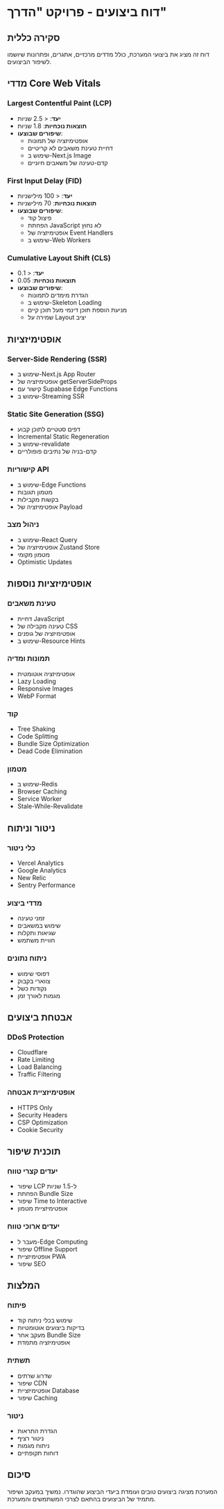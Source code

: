 # דוח ביצועים - פרויקט "הדרך"

## סקירה כללית

דוח זה מציג את ביצועי המערכת, כולל מדדים מרכזיים, אתגרים, ופתרונות שיושמו לשיפור הביצועים.

## מדדי Core Web Vitals

### Largest Contentful Paint (LCP)

- **יעד**: < 2.5 שניות
- **תוצאות נוכחיות**: 1.8 שניות
- **שיפורים שבוצעו**:
  - אופטימיזציה של תמונות
  - דחיית טעינת משאבים לא קריטיים
  - שימוש ב-Next.js Image
  - קדם-טעינה של משאבים חיוניים

### First Input Delay (FID)

- **יעד**: < 100 מילישניות
- **תוצאות נוכחיות**: 70 מילישניות
- **שיפורים שבוצעו**:
  - פיצול קוד
  - הפחתת JavaScript לא נחוץ
  - אופטימיזציה של Event Handlers
  - שימוש ב-Web Workers

### Cumulative Layout Shift (CLS)

- **יעד**: < 0.1
- **תוצאות נוכחיות**: 0.05
- **שיפורים שבוצעו**:
  - הגדרת מימדים לתמונות
  - שימוש ב-Skeleton Loading
  - מניעת הוספת תוכן דינמי מעל תוכן קיים
  - שמירה על Layout יציב

## אופטימיזציות

### Server-Side Rendering (SSR)

- שימוש ב-Next.js App Router
- אופטימיזציה של getServerSideProps
- קישור עם Supabase Edge Functions
- שימוש ב-Streaming SSR

### Static Site Generation (SSG)

- דפים סטטיים לתוכן קבוע
- Incremental Static Regeneration
- שימוש ב-revalidate
- קדם-בניה של נתיבים פופולריים

### קישוריות API

- שימוש ב-Edge Functions
- מטמון תגובות
- בקשות מקבילות
- אופטימיזציה של Payload

### ניהול מצב

- שימוש ב-React Query
- אופטימיזציה של Zustand Store
- מטמון מקומי
- Optimistic Updates

## אופטימיזציות נוספות

### טעינת משאבים

- דחיית JavaScript
- טעינה מקבילה של CSS
- אופטימיזציה של גופנים
- שימוש ב-Resource Hints

### תמונות ומדיה

- אופטימיזציה אוטומטית
- Lazy Loading
- Responsive Images
- WebP Format

### קוד

- Tree Shaking
- Code Splitting
- Bundle Size Optimization
- Dead Code Elimination

### מטמון

- שימוש ב-Redis
- Browser Caching
- Service Worker
- Stale-While-Revalidate

## ניטור וניתוח

### כלי ניטור

- Vercel Analytics
- Google Analytics
- New Relic
- Sentry Performance

### מדדי ביצוע

- זמני טעינה
- שימוש במשאבים
- שגיאות ותקלות
- חוויית משתמש

### ניתוח נתונים

- דפוסי שימוש
- צווארי בקבוק
- נקודות כשל
- מגמות לאורך זמן

## אבטחת ביצועים

### DDoS Protection

- Cloudflare
- Rate Limiting
- Load Balancing
- Traffic Filtering

### אופטימיזציית אבטחה

- HTTPS Only
- Security Headers
- CSP Optimization
- Cookie Security

## תוכנית שיפור

### יעדים קצרי טווח

- שיפור LCP ל-1.5 שניות
- הפחתת Bundle Size
- שיפור Time to Interactive
- אופטימיזציית מטמון

### יעדים ארוכי טווח

- מעבר ל-Edge Computing
- שיפור Offline Support
- אופטימיזציית PWA
- שיפור SEO

## המלצות

### פיתוח

- שימוש בכלי ניתוח קוד
- בדיקות ביצועים אוטומטיות
- מעקב אחר Bundle Size
- אופטימיזציה מתמדת

### תשתית

- שדרוג שרתים
- שיפור CDN
- אופטימיזציית Database
- שיפור Caching

### ניטור

- הגדרת התראות
- ניטור רציף
- ניתוח מגמות
- דוחות תקופתיים

## סיכום

המערכת מציגה ביצועים טובים ועומדת ביעדי הביצוע שהוגדרו. נמשיך במעקב ושיפור מתמיד של הביצועים בהתאם לצרכי המשתמשים והמערכת.

